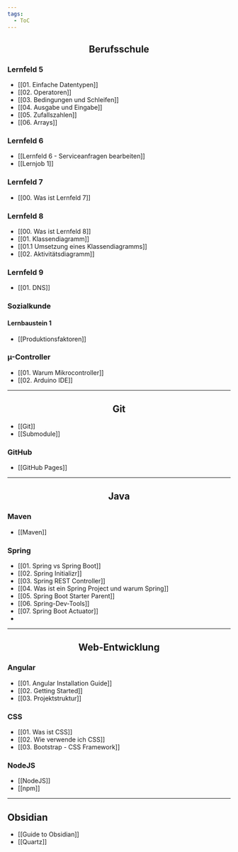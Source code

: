```yaml
---
tags:
  - ToC
---
```

<h2 align="center"> Berufsschule </h2>

### Lernfeld 5

- [[01. Einfache Datentypen]]
- [[02. Operatoren]]
- [[03. Bedingungen und Schleifen]]
- [[04. Ausgabe und Eingabe]]
- [[05. Zufallszahlen]]
- [[06. Arrays]]
### Lernfeld 6

- [[Lernfeld 6 - Serviceanfragen bearbeiten]]
- [[Lernjob 1]]
### Lernfeld 7

-  [[00. Was ist Lernfeld 7]]

### Lernfeld 8

- [[00. Was ist Lernfeld 8]]
- [[01. Klassendiagramm]]
- [[01.1 Umsetzung eines Klassendiagramms]]
- [[02. Aktivitätsdiagramm]]

### Lernfeld 9

- [[01. DNS]]
### Sozialkunde

#### Lernbaustein 1

- [[Produktionsfaktoren]]

### µ-Controller

- [[01. Warum Mikrocontroller]]
- [[02. Arduino IDE]]


<hr>

<h2 align="center"> Git </h2>

- [[Git]]
- [[Submodule]]

### GitHub

- [[GitHub Pages]]

<hr>
<h2 align="center"> Java </h2>

### Maven

- [[Maven]]

### Spring

- [[01. Spring vs Spring Boot]]
- [[02. Spring Initializr]]
- [[03. Spring REST Controller]]
- [[04. Was ist ein Spring Project und warum Spring]]
- [[05. Spring Boot Starter Parent]]
- [[06. Spring-Dev-Tools]]
- [[07. Spring Boot Actuator]]
- 

<hr>

<h2 align="center">Web-Entwicklung </h2>

### Angular

- [[01. Angular Installation Guide]]
- [[02. Getting Started]]
- [[03. Projektstruktur]]
### CSS
- [[01. Was ist CSS]]
- [[02. Wie verwende ich CSS]]
- [[03. Bootstrap - CSS Framework]]

### NodeJS
- [[NodeJS]]
- [[npm]]

<hr>

## Obsidian 

- [[Guide to Obsidian]]
- [[Quartz]]

<br>